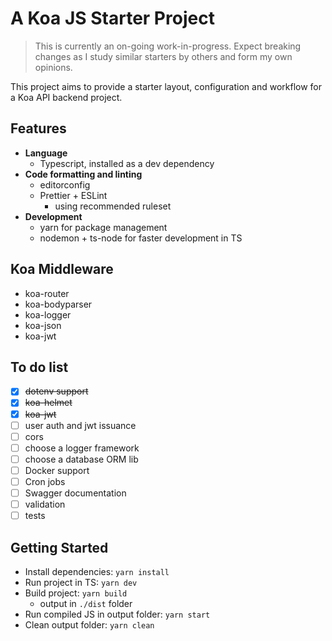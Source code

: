 # A Koa JS Starter Project

> This is currently an on-going work-in-progress. Expect breaking changes as I study similar starters by others and form my own opinions.

This project aims to provide a starter layout, configuration and workflow for a Koa API backend project.

## Features

- **Language**
  - Typescript, installed as a dev dependency
- **Code formatting and linting**
  - editorconfig
  - Prettier + ESLint
    - using recommended ruleset
- **Development**
  - yarn for package management
  - nodemon + ts-node for faster development in TS

## Koa Middleware

- koa-router
- koa-bodyparser
- koa-logger
- koa-json
- koa-jwt

## To do list

- [x] ~~dotenv support~~
- [x] ~~koa-helmet~~
- [x] ~~koa-jwt~~
- [ ] user auth and jwt issuance
- [ ] cors
- [ ] choose a logger framework
- [ ] choose a database ORM lib
- [ ] Docker support
- [ ] Cron jobs
- [ ] Swagger documentation
- [ ] validation
- [ ] tests

## Getting Started

- Install dependencies: `yarn install`
- Run project in TS: `yarn dev`
- Build project: `yarn build`
  - output in `./dist` folder
- Run compiled JS in output folder: `yarn start`
- Clean output folder: `yarn clean`

